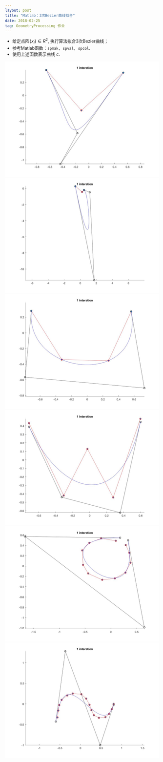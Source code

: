 ```yaml
---
layout: post
title: "Matlab：3次Bezier曲线拟合"
date: 2018-02-25
tag: GeometryProcessing 作业
---
```


 - 给定点阵$\{x_i\}\in R^{2}$, 执行算法拟合3次Bezier曲线；
 - 参考Matlab函数：`spmak, spval, spcol`.
 - 使用上述函数表示曲线 $c$.

![](/images/posts/gp_homework/10Q1.jpg)
![](/images/posts/gp_homework/10Q2.jpg)
![](/images/posts/gp_homework/10Q3.jpg)
![](/images/posts/gp_homework/10Q4.jpg)
![](/images/posts/gp_homework/10Q5.jpg)
![](/images/posts/gp_homework/10Q6.jpg)
